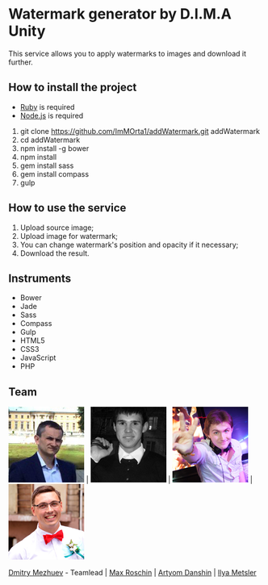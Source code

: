 # Watermark generator by D.I.M.A Unity

This service allows you to apply watermarks to images and download it further. 

## How to install the project
* [Ruby](https://www.ruby-lang.org/en/) is required
* [Node.js](https://nodejs.org/en/) is required

1. git clone https://github.com/ImMOrta1/addWatermark.git addWatermark
2. cd addWatermark
3. npm install -g bower
4. npm install
5. gem install sass
6. gem install compass
5. gulp

## How to use the service
1. Upload source image;
2. Upload image for watermark;
3. You can change watermark's position and opacity if it necessary;
4. Download the result.

## Instruments 

* Bower
* Jade
* Sass
* Compass
* Gulp
* HTML5
* CSS3
* JavaScript
* PHP

## Team 
[![Dmitry Mezhuev](https://github.com/imezler/Test/blob/master/team1.png)](https://github.com/ImMOrta1) | [![Max Roschin](https://github.com/imezler/Test/blob/master/team2.png)](https://github.com/Maksfin) | [![Artyom Danshin](https://github.com/imezler/Test/blob/master/team3.png)](https://github.com/SilverDragoon) | [![Ilya Metsler](https://github.com/imezler/Test/blob/master/team4.png)](https://github.com/imezler) 

[Dmitry Mezhuev](https://github.com/ImMOrta1) - Teamlead      | [Max Roschin](https://github.com/Maksfin)     | [Artyom Danshin](https://github.com/SilverDragoon)    | [Ilya Metsler](https://github.com/imezler)



